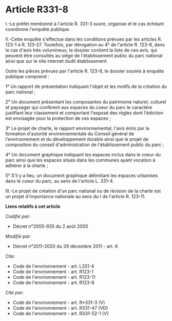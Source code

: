 # Article R331-8

I.-Le préfet mentionné à l'article R. 331-3 ouvre, organise et le cas échéant coordonne l'enquête publique. 

II.-Cette enquête s'effectue dans les conditions prévues par les articles R. 123-1 à R. 123-27. Toutefois, par dérogation au
4° de l'article R. 123-8, dans le cas d'avis très volumineux, le dossier contient la liste de ces avis, qui peuvent être
consultés au siège de l'établissement public du parc national ainsi que sur le site internet dudit établissement. 

Outre les pièces prévues par l'article R. 123-8, le dossier soumis à enquête publique comprend : 

1° Un rapport de présentation indiquant l'objet et les motifs de la création du parc national ; 

2° Un document présentant les composantes du patrimoine naturel, culturel et paysager qui confèrent aux espaces du coeur du
parc le caractère justifiant leur classement et comportant l'exposé des règles dont l'édiction est envisagée pour la
protection de ces espaces ; 

3° Le projet de charte, le rapport environnemental, l'avis émis par la formation d'autorité environnementale du Conseil
général de l'environnement et du développement durable ainsi que le projet de composition du conseil d'administration de
l'établissement public du parc ; 

4° Un document graphique indiquant les espaces inclus dans le coeur du parc ainsi que les espaces situés dans les communes
ayant vocation à adhérer à la charte ; 

5° S'il y a lieu, un document graphique délimitant les espaces urbanisés dans le coeur du parc, au sens de l'article L.
331-4. 

III.-Le projet de création d'un parc national ou de révision de la charte est un projet d'importance nationale au sens du I
de l'article R. 123-11.

**Liens relatifs à cet article**

_Codifié par_:

  - Décret n°2005-935 du 2 août 2005

_Modifié par_:

  - Décret n°2011-2020 du 29 décembre 2011 - art. 6

_Cite_:

  - Code de l'environnement - art. L331-4
  - Code de l'environnement - art. R123-1
  - Code de l'environnement - art. R123-11
  - Code de l'environnement - art. R123-8

_Cité par_:

  - Code de l'environnement - art. R*331-3 (V)
  - Code de l'environnement - art. R331-47 (VD)
  - Code de l'environnement - art. R331-52-1 (V)
